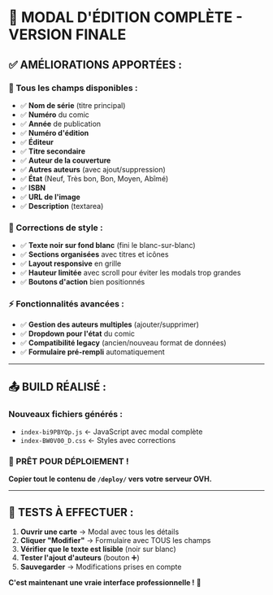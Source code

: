 # 🎉 **MODAL D'ÉDITION COMPLÈTE - VERSION FINALE**

## ✅ **AMÉLIORATIONS APPORTÉES :**

### **🔧 Tous les champs disponibles :**
- ✅ **Nom de série** (titre principal)
- ✅ **Numéro** du comic
- ✅ **Année** de publication
- ✅ **Numéro d'édition**
- ✅ **Éditeur**
- ✅ **Titre secondaire**
- ✅ **Auteur de la couverture**
- ✅ **Autres auteurs** (avec ajout/suppression)
- ✅ **État** (Neuf, Très bon, Bon, Moyen, Abîmé)
- ✅ **ISBN**
- ✅ **URL de l'image**
- ✅ **Description** (textarea)

### **🎨 Corrections de style :**
- ✅ **Texte noir sur fond blanc** (fini le blanc-sur-blanc)
- ✅ **Sections organisées** avec titres et icônes
- ✅ **Layout responsive** en grille
- ✅ **Hauteur limitée** avec scroll pour éviter les modals trop grandes
- ✅ **Boutons d'action** bien positionnés

### **⚡ Fonctionnalités avancées :**
- ✅ **Gestion des auteurs multiples** (ajouter/supprimer)
- ✅ **Dropdown pour l'état** du comic
- ✅ **Compatibilité legacy** (ancien/nouveau format de données)
- ✅ **Formulaire pré-rempli** automatiquement

---

## 📤 **BUILD RÉALISÉ :**

### **Nouveaux fichiers générés :**
- `index-bi9PBYQp.js` ← JavaScript avec modal complète
- `index-BW0V00_D.css` ← Styles avec corrections

### **🚀 PRÊT POUR DÉPLOIEMENT !**

**Copier tout le contenu de `/deploy/` vers votre serveur OVH.**

---

## 🧪 **TESTS À EFFECTUER :**

1. **Ouvrir une carte** → Modal avec tous les détails
2. **Cliquer "Modifier"** → Formulaire avec TOUS les champs
3. **Vérifier que le texte est lisible** (noir sur blanc)
4. **Tester l'ajout d'auteurs** (bouton ➕)
5. **Sauvegarder** → Modifications prises en compte

**C'est maintenant une vraie interface professionnelle !** 🎯
